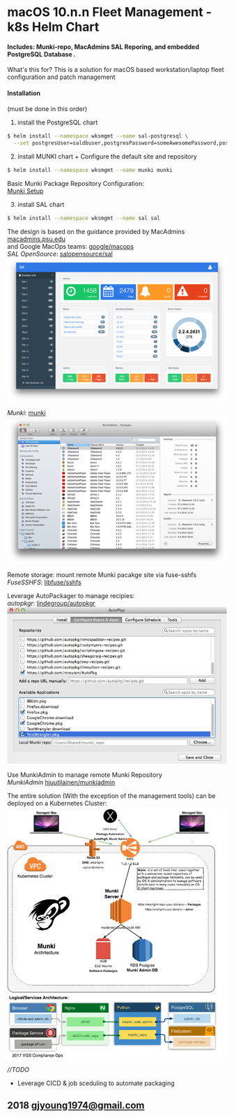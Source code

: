 # macOS 10.n.n Fleet Management - k8s Helm Chart
#### Includes: Munki-repo, MacAdmins SAL Reporing, and embedded PostgreSQL Database .    

What's this for?
This is a solution for macOS based workstation/laptop fleet configuration and patch management

#### Installation      
(must be done in this order)
1. install the PostgreSQL chart   
```bash
$ helm install --namespace wksmgmt --name sal-postgresql \
  --set postgresUser=saldbuser,postgresPassword=someAwesomePassword,postgresDatabase=saldb postgresql
```
2. install MUNKI chart + Configure the default site and repository    
```bash
$ helm install --namespace wksmgmt --name munki munki
```
Basic Munki Package Repository Configuration:     
[Munki Setup](https://github.com/munki/munki/wiki/Demonstration-Setup)    

3. install SAL chart   
```bash
$ helm install --namespace wksmgmt --name sal sal
```

The design is based on the guidance provided by MacAdmins [macadmins.psu.edu](http://macadmins.psu.edu/)      
and Google MacOps teams: [google/macops](https://github.com/google/macops)       
*SAL OpenSource*: [salopensource/sal](https://github.com/salopensource/sal)     
![Sal Dashboard](./docs/sal.png)     

*Munki*: [munki](https://www.munki.org/)         
![Sal Dashboard](./docs/munki.png)    


Remote storage: mount remote Munki pacakge site via fuse-sshfs      
*FuseSSHFS*: [libfuse/sshfs](https://github.com/libfuse/sshfs)       

Leverage AutoPackager to manage recipies:    
*autopkgr*: [lindegroup/autopkgr](https://github.com/lindegroup/autopkgr)      
![AutoPkgR](./docs/autopkgr.png)    

Use MunkiAdmin to manage remote Munki Repository        
*MunkiAdmin* [hjuutilainen/munkiadmin](https://github.com/hjuutilainen/munkiadmin)       

The entire solution (With the exception of the management tools) can be deployed on a Kubernetes Cluster:     
![Design](./docs/munki-design.png)      


*//TODO*     
- Leverage CICD & job sceduling to automate packaging

2018 gjyoung1974@gmail.com
---


